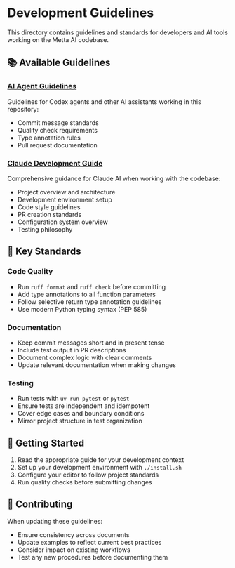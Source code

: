 # Development Guidelines

This directory contains guidelines and standards for developers and AI tools working on the Metta AI codebase.

## 📚 Available Guidelines

### [AI Agent Guidelines](./agents.md)
Guidelines for Codex agents and other AI assistants working in this repository:
- Commit message standards
- Quality check requirements
- Type annotation rules
- Pull request documentation

### [Claude Development Guide](./claude.md)
Comprehensive guidance for Claude AI when working with the codebase:
- Project overview and architecture
- Development environment setup
- Code style guidelines
- PR creation standards
- Configuration system overview
- Testing philosophy

## 🔧 Key Standards

### Code Quality
- Run `ruff format` and `ruff check` before committing
- Add type annotations to all function parameters
- Follow selective return type annotation guidelines
- Use modern Python typing syntax (PEP 585)

### Documentation
- Keep commit messages short and in present tense
- Include test output in PR descriptions
- Document complex logic with clear comments
- Update relevant documentation when making changes

### Testing
- Run tests with `uv run pytest` or `pytest`
- Ensure tests are independent and idempotent
- Cover edge cases and boundary conditions
- Mirror project structure in test organization

## 🚀 Getting Started

1. Read the appropriate guide for your development context
2. Set up your development environment with `./install.sh`
3. Configure your editor to follow project standards
4. Run quality checks before submitting changes

## 📝 Contributing

When updating these guidelines:
- Ensure consistency across documents
- Update examples to reflect current best practices
- Consider impact on existing workflows
- Test any new procedures before documenting them
